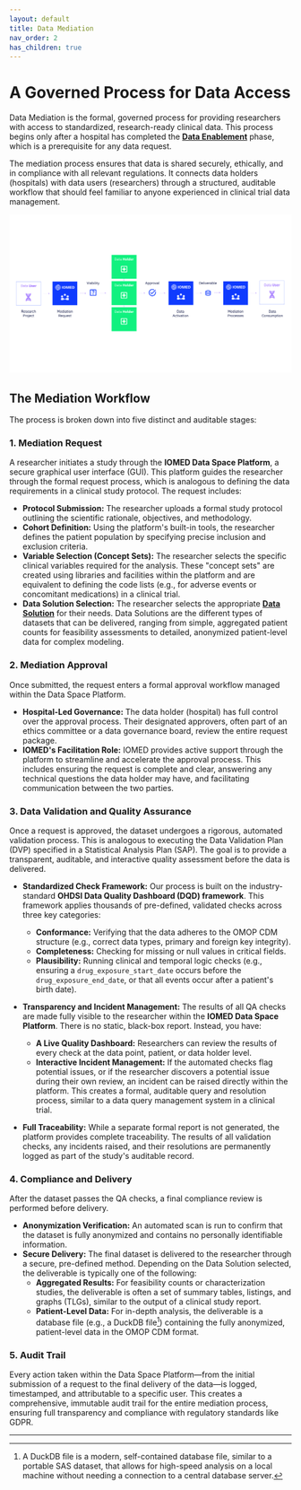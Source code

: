 ```yaml
---
layout: default
title: Data Mediation
nav_order: 2
has_children: true
---
```

# A Governed Process for Data Access

Data Mediation is the formal, governed process for providing researchers with access to standardized, research-ready clinical data. This process begins only after a hospital has completed the **[Data Enablement](./../data_enablement/index.md)** phase, which is a prerequisite for any data request.

The mediation process ensures that data is shared securely, ethically, and in compliance with all relevant regulations. It connects data holders (hospitals) with data users (researchers) through a structured, auditable workflow that should feel familiar to anyone experienced in clinical trial data management.

![](/assets/images/mediation.svg)

## The Mediation Workflow

The process is broken down into five distinct and auditable stages:

### 1. Mediation Request

A researcher initiates a study through the **IOMED Data Space Platform**, a secure graphical user interface (GUI). This platform guides the researcher through the formal request process, which is analogous to defining the data requirements in a clinical study protocol. The request includes:

*   **Protocol Submission:** The researcher uploads a formal study protocol outlining the scientific rationale, objectives, and methodology.
*   **Cohort Definition:** Using the platform's built-in tools, the researcher defines the patient population by specifying precise inclusion and exclusion criteria.
*   **Variable Selection (Concept Sets):** The researcher selects the specific clinical variables required for the analysis. These "concept sets" are created using libraries and facilities within the platform and are equivalent to defining the code lists (e.g., for adverse events or concomitant medications) in a clinical trial.
*   **Data Solution Selection:** The researcher selects the appropriate **[Data Solution](./data_solutions.md)** for their needs. Data Solutions are the different types of datasets that can be delivered, ranging from simple, aggregated patient counts for feasibility assessments to detailed, anonymized patient-level data for complex modeling.

### 2. Mediation Approval

Once submitted, the request enters a formal approval workflow managed within the Data Space Platform.

*   **Hospital-Led Governance:** The data holder (hospital) has full control over the approval process. Their designated approvers, often part of an ethics committee or a data governance board, review the entire request package.
*   **IOMED's Facilitation Role:** IOMED provides active support through the platform to streamline and accelerate the approval process. This includes ensuring the request is complete and clear, answering any technical questions the data holder may have, and facilitating communication between the two parties.

### 3. Data Validation and Quality Assurance

Once a request is approved, the dataset undergoes a rigorous, automated validation process. This is analogous to executing the Data Validation Plan (DVP) specified in a Statistical Analysis Plan (SAP). The goal is to provide a transparent, auditable, and interactive quality assessment before the data is delivered.

*   **Standardized Check Framework:** Our process is built on the industry-standard **OHDSI Data Quality Dashboard (DQD) framework**. This framework applies thousands of pre-defined, validated checks across three key categories:
    *   **Conformance:** Verifying that the data adheres to the OMOP CDM structure (e.g., correct data types, primary and foreign key integrity).
    *   **Completeness:** Checking for missing or null values in critical fields.
    *   **Plausibility:** Running clinical and temporal logic checks (e.g., ensuring a `drug_exposure_start_date` occurs before the `drug_exposure_end_date`, or that all events occur after a patient's birth date).

*   **Transparency and Incident Management:** The results of all QA checks are made fully visible to the researcher within the **IOMED Data Space Platform**. There is no static, black-box report. Instead, you have:
    *   **A Live Quality Dashboard:** Researchers can review the results of every check at the data point, patient, or data holder level.
    *   **Interactive Incident Management:** If the automated checks flag potential issues, or if the researcher discovers a potential issue during their own review, an incident can be raised directly within the platform. This creates a formal, auditable query and resolution process, similar to a data query management system in a clinical trial.

*   **Full Traceability:** While a separate formal report is not generated, the platform provides complete traceability. The results of all validation checks, any incidents raised, and their resolutions are permanently logged as part of the study's auditable record.

### 4. Compliance and Delivery

After the dataset passes the QA checks, a final compliance review is performed before delivery.

*   **Anonymization Verification:** An automated scan is run to confirm that the dataset is fully anonymized and contains no personally identifiable information.
*   **Secure Delivery:** The final dataset is delivered to the researcher through a secure, pre-defined method. Depending on the Data Solution selected, the deliverable is typically one of the following:
    *   **Aggregated Results:** For feasibility counts or characterization studies, the deliverable is often a set of summary tables, listings, and graphs (TLGs), similar to the output of a clinical study report.
    *   **Patient-Level Data:** For in-depth analysis, the deliverable is a database file (e.g., a DuckDB file[^1]) containing the fully anonymized, patient-level data in the OMOP CDM format.

### 5. Audit Trail

Every action taken within the Data Space Platform—from the initial submission of a request to the final delivery of the data—is logged, timestamped, and attributable to a specific user. This creates a comprehensive, immutable audit trail for the entire mediation process, ensuring full transparency and compliance with regulatory standards like GDPR.

---

[^1]: A DuckDB file is a modern, self-contained database file, similar to a portable SAS dataset, that allows for high-speed analysis on a local machine without needing a connection to a central database server.
